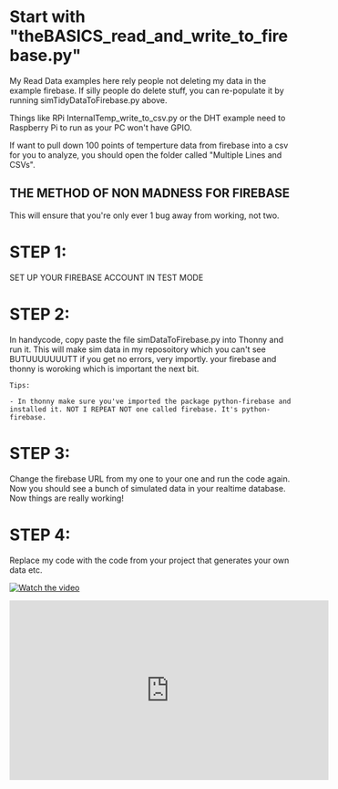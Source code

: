 # Start with "theBASICS_read_and_write_to_firebase.py"

My Read Data examples here rely people not deleting my data in the example firebase.
If silly people do delete stuff, you can re-populate it by running simTidyDataToFirebase.py above.

Things like RPi InternalTemp_write_to_csv.py or the DHT example need to Raspberry Pi to run as your PC won't have GPIO.

If want to pull down 100 points of temperture data from firebase into a csv for you to analyze, you should open the folder called "Multiple Lines and CSVs".

## THE METHOD OF NON MADNESS FOR FIREBASE

This will ensure that you're only ever 1 bug away from working, not two.

# STEP 1: 
SET UP YOUR FIREBASE ACCOUNT IN TEST MODE

# STEP 2: 
In handycode, copy paste the file simDataToFirebase.py into Thonny and run it. This will make sim data in my reposoitory which you can't see BUTUUUUUUUTT if you get no errors, very importly. your firebase and thonny is woroking which is important the next bit.

    Tips:

    - In thonny make sure you've imported the package python-firebase and installed it. NOT I REPEAT NOT one called firebase. It's python-firebase.
  
  

# STEP 3:
Change the firebase URL from my one to your one and run the code again. Now you should see a bunch of simulated data in your realtime database. Now things are really working!

# STEP 4:
Replace my code with the code from your project that generates your own data etc.

[![Watch the video](https://i.imgur.com/vKb2F1B.png)](https://youtu.be/vt5fpE0bzSY)



<iframe width="560" height="315" src="https://www.youtube.com/embed/o8UChpqV8Ow" title="YouTube video player" frameborder="0" allow="accelerometer; autoplay; clipboard-write; encrypted-media; gyroscope; picture-in-picture" allowfullscreen></iframe>
